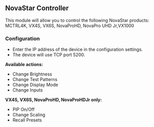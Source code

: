 ## NovaStar Controller
This module will allow you to control the following NovaStar products: MCTRL4K, VX4S, VX6S, NovaProHD, NovaPro UHD Jr,VX1000

### Configuration
* Enter the IP address of the device in the configuration settings.
* The device will use TCP port 5200.

**Available actions:**
* Change Brightness
* Change Test Patterns
* Change Display Mode
* Change Inputs

**VX4S, VX6S, NovaProHD, NovaProHDJr only:**
* PIP On/Off
* Change Scaling
* Recall Presets
